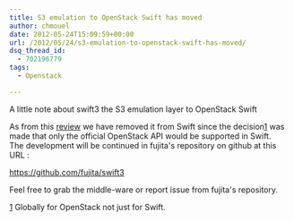 ```yaml
---
title: S3 emulation to OpenStack Swift has moved
author: chmouel
date: 2012-05-24T15:09:59+00:00
url: /2012/05/24/s3-emulation-to-openstack-swift-has-moved/
dsq_thread_id:
  - 702196779
tags:
  - Openstack

---
```

A little note about swift3 the S3 emulation layer to OpenStack Swift

As from this [review][1] we have removed it from Swift since the decision[1] was made that only the official OpenStack API would be supported in Swift. The development will be continued in fujita's repository on github at this URL :

<https://github.com/fujita/swift3>

Feel free to grab the middle-ware or report issue from fujita's repository.

[1] Globally for OpenStack not just for Swift.

 [1]: https://review.openstack.org/#/c/7628/